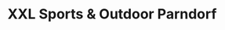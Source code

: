 ---
title: "XXL Sports & Outdoor Parndorf"
url: /parndorf/xxl-sports-und-outdoor-parndorf/
shop: Sport
---